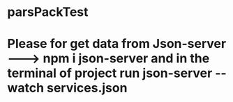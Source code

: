 # parsPackTest
# Please for get data from Json-server ---> npm i json-server and in the terminal of project run json-server --watch services.json
